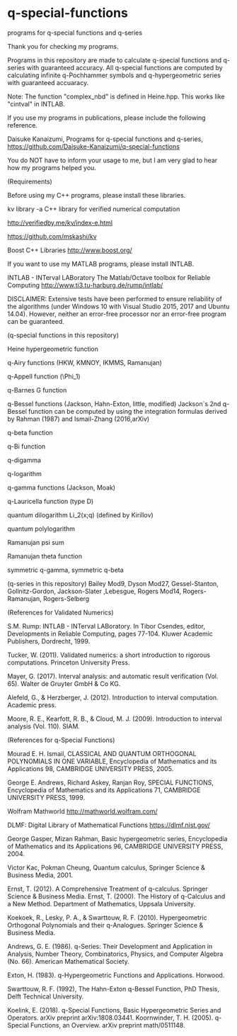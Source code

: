 # q-special-functions

programs for q-special functions and q-series

Thank you for checking my programs.

Programs in this repository are made to calculate q-special functions and q-series with guaranteed accuracy. All q-special functions are computed by calculating infinite q-Pochhammer symbols and q-hypergeometric series with guaranteed accuaracy. 

Note: The function "complex_nbd" is defined in Heine.hpp. This works like "cintval" in INTLAB.

If you use my programs in publications, please include the following reference.

Daisuke Kanaizumi, Programs for q-special functions and q-series,
https://github.com/Daisuke-Kanaizumi/q-special-functions

You do NOT have to inform your usage to me, but I am very glad to hear how my programs helped you.

(Requirements)

Before using my C++ programs, please install these libraries.

kv library -a C++ library for verified numerical computation 

http://verifiedby.me/kv/index-e.html

https://github.com/mskashi/kv

Boost C++ Libraries http://www.boost.org/

If you want to use my MATLAB programs, please install INTLAB.

INTLAB - INTerval LABoratory
The Matlab/Octave toolbox for Reliable Computing
http://www.ti3.tu-harburg.de/rump/intlab/

DISCLAIMER: Extensive tests have been performed to ensure reliability of the algorithms (under Windows 10 with Visual Studio 2015, 2017 and Ubuntu 14.04). However, neither an error-free processor nor an error-free program can be guaranteed.

(q-special functions in this repository)

Heine hypergeometric function

q-Airy functions (HKW, KMNOY, IKMMS, Ramanujan)

q-Appell function (\Phi_1)

q-Barnes G function

q-Bessel functions (Jackson, Hahn-Exton, little, modified)
Jackson`s 2nd q-Bessel function can be computed by using the integration formulas derived by Rahman (1987) and Ismail-Zhang (2016,arXiv)

q-beta function

q-Bi function 

q-digamma

q-logarithm

q-gamma functions (Jackson, Moak)

q-Lauricella function (type D)

quantum dilogarithm Li_2(x;q) (defined by Kirillov)

quantum polylogarithm

Ramanujan psi sum

Ramanujan theta function

symmetric q-gamma, symmetric q-beta

(q-series in this repository)
Bailey Mod9, Dyson Mod27, Gessel-Stanton, Gollnitz-Gordon, Jackson-Slater ,Lebesgue, Rogers Mod14, Rogers-Ramanujan, Rogers-Selberg

(References for Validated Numerics)

S.M. Rump: INTLAB - INTerval LABoratory. 
In Tibor Csendes, editor, Developments in Reliable Computing, pages 77-104. 
Kluwer Academic Publishers, Dordrecht, 1999.

Tucker, W. (2011). Validated numerics: a short introduction to rigorous
computations. Princeton University Press.

Mayer, G. (2017). Interval analysis: and automatic result verification (Vol. 65).
Walter de Gruyter GmbH & Co KG.

Alefeld, G., & Herzberger, J. (2012). Introduction to interval computation.
Academic press.

Moore, R. E., Kearfott, R. B., & Cloud, M. J. (2009). Introduction to interval
analysis (Vol. 110). SIAM.

(References for q-Special Functions)

Mourad E. H. Ismail,
CLASSICAL AND QUANTUM ORTHOGONAL POLYNOMIALS IN ONE VARIABLE,
Encyclopedia of Mathematics and its Applications 98,
CAMBRIDGE UNIVERSITY PRESS, 2005.

George E. Andrews, Richard Askey, Ranjan Roy,
SPECIAL FUNCTIONS,
Encyclopedia of Mathematics and its Applications 71,
CAMBRIDGE UNIVERSITY PRESS, 1999.

Wolfram Mathworld http://mathworld.wolfram.com/

DLMF: Digital Library of Mathematical Functions https://dlmf.nist.gov/

George Gasper, Mizan Rahman,
Basic hypergeometric series,
Encyclopedia of Mathematics and its Applications 96,
CAMBRIDGE UNIVERSITY PRESS, 2004.

Victor Kac, Pokman Cheung,
Quantum calculus,
Springer Science & Business Media, 2001.

Ernst, T. (2012). A Comprehensive Treatment of q-calculus. Springer
Science & Business Media.
Ernst, T. (2000). The History of q-Calculus and a New Method. Department
of Mathematics, Uppsala University.

Koekoek, R., Lesky, P. A., & Swarttouw, R. F. (2010). Hypergeometric
Orthogonal Polynomials and their q-Analogues. Springer Science & Business
Media.

Andrews, G. E. (1986). q-Series: Their Development and Application in
Analysis, Number Theory, Combinatorics, Physics, and Computer Algebra
(No. 66). American Mathematical Society.

Exton, H. (1983). q-Hypergeometric Functions and Applications. Horwood.

Swarttouw, R. F. (1992), The Hahn-Exton q-Bessel Function, PhD Thesis,
Delft Technical University.

Koelink, E. (2018). q-Special Functions, Basic Hypergeometric Series and
Operators. arXiv preprint arXiv:1808.03441.
Koornwinder, T. H. (2005). q-Special Functions, an Overview. arXiv preprint
math/0511148.
